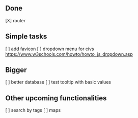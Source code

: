 ## Done
[X] router

## Simple tasks
[ ] add favicon
[ ] dropdown menu for civs
https://www.w3schools.com/howto/howto_js_dropdown.asp

## Bigger
[ ] better database
[ ] test tooltip with basic values

## Other upcoming functionalities
[ ] search by tags
[ ] maps
